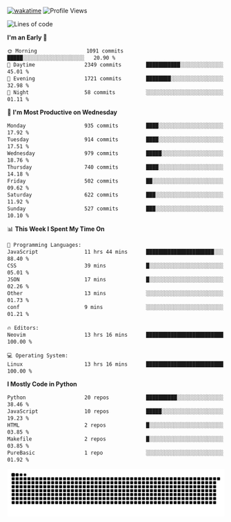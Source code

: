 [![wakatime](https://wakatime.com/badge/user/b920b284-3cde-4cd4-b72e-f7f22d050b16.svg)](https://wakatime.com/@b920b284-3cde-4cd4-b72e-f7f22d050b16)
![Profile Views](http://img.shields.io/badge/Profile%20Views-4586-blue)
<!--START_SECTION:waka-->
![Lines of code](https://img.shields.io/badge/From%20Hello%20World%20I%27ve%20Written-6.4%20million%20lines%20of%20code-blue)

**I'm an Early 🐤** 

```text
🌞 Morning                1091 commits        █████░░░░░░░░░░░░░░░░░░░░   20.90 % 
🌆 Daytime                2349 commits        ███████████░░░░░░░░░░░░░░   45.01 % 
🌃 Evening                1721 commits        ████████░░░░░░░░░░░░░░░░░   32.98 % 
🌙 Night                  58 commits          ░░░░░░░░░░░░░░░░░░░░░░░░░   01.11 % 
```
📅 **I'm Most Productive on Wednesday** 

```text
Monday                   935 commits         ████░░░░░░░░░░░░░░░░░░░░░   17.92 % 
Tuesday                  914 commits         ████░░░░░░░░░░░░░░░░░░░░░   17.51 % 
Wednesday                979 commits         █████░░░░░░░░░░░░░░░░░░░░   18.76 % 
Thursday                 740 commits         ████░░░░░░░░░░░░░░░░░░░░░   14.18 % 
Friday                   502 commits         ██░░░░░░░░░░░░░░░░░░░░░░░   09.62 % 
Saturday                 622 commits         ███░░░░░░░░░░░░░░░░░░░░░░   11.92 % 
Sunday                   527 commits         ███░░░░░░░░░░░░░░░░░░░░░░   10.10 % 
```


📊 **This Week I Spent My Time On** 

```text
💬 Programming Languages: 
JavaScript               11 hrs 44 mins      ██████████████████████░░░   88.40 % 
CSS                      39 mins             █░░░░░░░░░░░░░░░░░░░░░░░░   05.01 % 
JSON                     17 mins             █░░░░░░░░░░░░░░░░░░░░░░░░   02.26 % 
Other                    13 mins             ░░░░░░░░░░░░░░░░░░░░░░░░░   01.73 % 
conf                     9 mins              ░░░░░░░░░░░░░░░░░░░░░░░░░   01.21 % 

🔥 Editors: 
Neovim                   13 hrs 16 mins      █████████████████████████   100.00 % 

💻 Operating System: 
Linux                    13 hrs 16 mins      █████████████████████████   100.00 % 
```

**I Mostly Code in Python** 

```text
Python                   20 repos            ██████████░░░░░░░░░░░░░░░   38.46 % 
JavaScript               10 repos            █████░░░░░░░░░░░░░░░░░░░░   19.23 % 
HTML                     2 repos             █░░░░░░░░░░░░░░░░░░░░░░░░   03.85 % 
Makefile                 2 repos             █░░░░░░░░░░░░░░░░░░░░░░░░   03.85 % 
PureBasic                1 repo              ░░░░░░░░░░░░░░░░░░░░░░░░░   01.92 % 
```




<!--END_SECTION:waka-->
![Snake animation](https://raw.githubusercontent.com/timmypidashev/timmypidashev/main/commits.svg)
